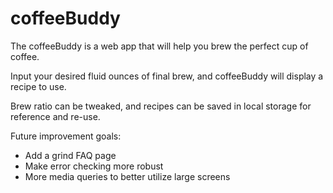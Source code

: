 # coffeeBuddy

The coffeeBuddy is a web app that will help you brew the perfect cup of coffee.

Input your desired fluid ounces of final brew, and coffeeBuddy will display a recipe to use.

Brew ratio can be tweaked, and recipes can be saved in local storage for reference and re-use.


Future improvement goals:
- Add a grind FAQ page
- Make error checking more robust
- More media queries to better utilize large screens
